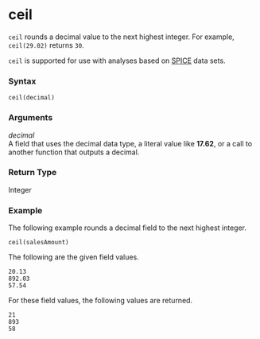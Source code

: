# ceil<a name="ceil-function"></a>

`ceil` rounds a decimal value to the next highest integer\. For example, `ceil(29.02)` returns `30`\.

`ceil` is supported for use with analyses based on [SPICE](welcome.md#spice) data sets\.

### Syntax<a name="ceil-function-syntax"></a>

```
ceil(decimal)
```

### Arguments<a name="ceil-function-arguments"></a>

 *decimal*   
A field that uses the decimal data type, a literal value like **17\.62**, or a call to another function that outputs a decimal\.

### Return Type<a name="ceil-function-return-type"></a>

Integer

### Example<a name="ceil-function-example"></a>

The following example rounds a decimal field to the next highest integer\.

```
ceil(salesAmount)
```

The following are the given field values\.

```
20.13
892.03
57.54
```

For these field values, the following values are returned\.

```
21
893
58
```